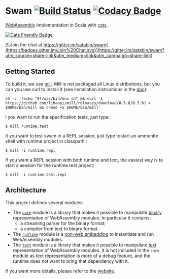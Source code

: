 # Swam [![Build Status](https://travis-ci.org/satabin/swam.svg?branch=master)](https://travis-ci.org/satabin/swam) [![Codacy Badge](https://api.codacy.com/project/badge/Grade/6cadb836067c4e4696c3c15ab9510a3a)](https://www.codacy.com/app/satabin/swam?utm_source=github.com&amp;utm_medium=referral&amp;utm_content=satabin/swam&amp;utm_campaign=Badge_Grade)

[WebAssembly][1] implementation in Scala with [cats][7].

[![Cats Friendly Badge][6]][7]

[![Join the chat at https://gitter.im/satabin/swam](https://badges.gitter.im/Join%20Chat.svg)](https://gitter.im/satabin/swam?utm_source=share-link&utm_medium=link&utm_campaign=share-link)

## Getting Started

To build it, we use [mill](http://www.lihaoyi.com/mill/). Mill is not packaged all Linux distributions, but you can you use curl to install it (see Installation instructions in the [doc](http://www.lihaoyi.com/mill/)):

    sh -c '(echo "#!/usr/bin/env sh" && curl -L https://github.com/lihaoyi/mill/releases/download/0.3.6/0.3.6) > $HOME/bin/mill && chmod +x $HOME/bin/mill'

I you want to run the specification tests, just type:

    $ mill runtime.test

It you want to test swam in a REPL session, just type tostart an ammonite shell with runtime project in classpath.:

    $ mill -i runtime.repl

If you want a REPL session with both runtime and text, the easiest way is to start a session for the runtime.test project:
    
    $ mill -i runtime.test.repl

## Architecture

This project defines several modules:
 - The [`core`](core/) module is a library that makes it possible to manipulate [binary][3] representation of WebAssembly modules. In particular it contains:
   - a streaming parser for the binary format;
   - a compiler from text to binary format.
 - The [`runtime`](runtime/) module is a [non-web embedding][4] to instantiate and run WebAssembly modules.
 - The [`text`](text/) module is a library that makes it possible to manipulate [text][2] representation of WebAssembly modules.
   It is not included in the `core` module as text representation is more of a debug feature, and the runtime does not want to bring
   that dependency with it.

If you want more details, please refer to the [website][website].

[1]: https://webassembly.org/
[2]: https://webassembly.org/docs/text-format/
[3]: https://webassembly.org/docs/binary-encoding/
[4]: https://webassembly.org/docs/non-web/
[6]: https://typelevel.org/cats/img/cats-badge-tiny.png
[7]: https://typelevel.org/cats
[website]: https://swam.gnieh.org
